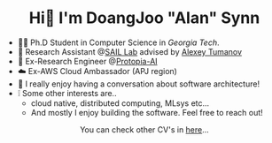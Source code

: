 <!-- ![](https://github.com/alansynn/alansynn/blob/main/banner.jpeg) -->

<h1 align="center">Hi👋 I'm DoangJoo "Alan" Synn</h1>

- 🧑‍🎓 Ph.D Student in Computer Science in *Georgia Tech*.
- :lab_coat: Research Assistant @[SAIL Lab](https://faculty.cc.gatech.edu/~atumanov/) advised by [Alexey Tumanov](https://faculty.cc.gatech.edu/~atumanov/)
- 🚀 Ex-Research Engineer @[Protopia-AI](https://github.com/protopia-ai)
- :cloud: Ex-AWS Cloud Ambassador (APJ region)
- :speech_balloon: I really enjoy having a conversation about software architecture!
- :grey_exclamation: Some other interests are..
  - cloud native, distributed computing, MLsys etc...
  - And mostly I enjoy building the software. Feel free to reach out!

<p align="center">You can check other CV's in <a href="https://alansynn.com" target="blank">here</a>...</p>

<!-- <img align="center" src="https://github-readme-stats.vercel.app/api?username=alansynn&show_icons=true&count_private=true" alt="alansynn" width="50%"/></p> -->

<!-- ### Blogs posts -->
<!-- BLOG-POST-LIST:START -->
<!-- BLOG-POST-LIST:END -->
